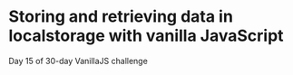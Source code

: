 # Storing and retrieving data in localstorage with vanilla JavaScript
Day 15 of 30-day VanillaJS challenge
